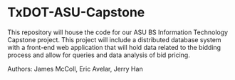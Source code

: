 # TxDOT-ASU-Capstone

This repository will house the code for our ASU BS Information Technology Capstone project. This project will include a distributed database system with a front-end web application that will hold data related to the bidding process and allow for queries and data analysis of bid pricing.

Authors: James McColl, Eric Avelar, Jerry Han

